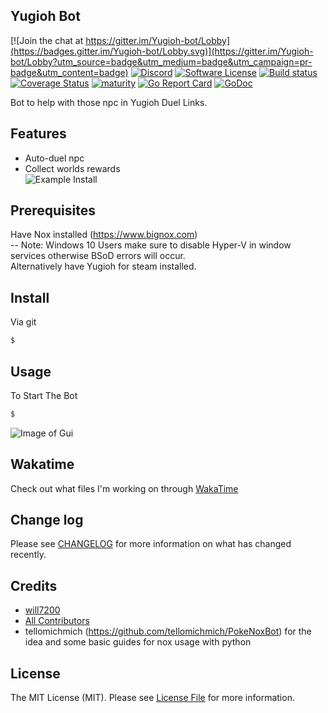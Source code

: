 ## Yugioh Bot

[![Join the chat at https://gitter.im/Yugioh-bot/Lobby](https://badges.gitter.im/Yugioh-bot/Lobby.svg)](https://gitter.im/Yugioh-bot/Lobby?utm_source=badge&utm_medium=badge&utm_campaign=pr-badge&utm_content=badge)
[![Discord](https://img.shields.io/discord/392538066633359360.svg?colorB=0082ff&style=flat)](https://discord.gg/PGWedhf)
[![Software License][ico-license]](LICENSE)
[![Build status](https://ci.appveyor.com/api/projects/status/5bdvynik9cbgrm21?svg=true)](https://ci.appveyor.com/project/will7200/yugioh-bot)
[![Coverage Status](https://coveralls.io/repos/github/will7200/Yugioh-bot/badge.svg?branch=master)](https://coveralls.io/github/will7200/Yugioh-bot?branch=master)
[![maturity](https://img.shields.io/badge/status-alpha-red.svg)](https://github.com/will7200/Yugioh-bot) 
[![Go Report Card](https://goreportcard.com/badge/github.com/the-anna-project/annad)](https://goreportcard.com/report/github.com/the-anna-project/annad) 
[![GoDoc](https://godoc.org/github.com/will7200/Yugioh-bot?status.svg)](http://godoc.org/github.com/will7200/Yugioh-bot)


Bot to help with those npc in Yugioh Duel Links.

## Features
- Auto-duel npc
- Collect worlds rewards  
![Example Install](https://media.giphy.com/media/3oFzm8CBfGBdhKRms8/giphy.gif)

## Prerequisites

Have Nox installed (https://www.bignox.com)  
 -- Note: Windows 10 Users make sure to disable Hyper-V in window services otherwise BSoD errors will occur.   
 Alternatively  have Yugioh for steam installed.  

## Install

Via git

``` bash
$
```
## Usage

To Start The Bot
``` bash
$
```
![Image of Gui](https://s9.postimg.org/a7da6tq8v/yugioh_duel_bots_gui.png)

## Wakatime

Check out what files I'm working on through [WakaTime](https://wakatime.com/@will2700/projects/fofjloaywu)  


## Change log

Please see [CHANGELOG](CHANGELOG.md) for more information on what has changed recently.

## Credits
- [will7200][link-author]
- [All Contributors][link-contributors]
- tellomichmich (https://github.com/tellomichmich/PokeNoxBot) for the idea and some basic guides for nox usage with python
## License

The MIT License (MIT). Please see [License File](LICENSE) for more information.

[ico-version]: https://img.shields.io/packagist/v/:vendor/:package_name.svg?style=flat-square
[ico-license]: https://img.shields.io/badge/license-MIT-brightgreen.svg?style=flat-square
[ico-travis]: https://img.shields.io/travis/:vendor/:package_name/master.svg?style=flat-square
[ico-scrutinizer]: https://img.shields.io/scrutinizer/coverage/g/:vendor/:package_name.svg?style=flat-square
[ico-code-quality]: https://img.shields.io/scrutinizer/g/:vendor/:package_name.svg?style=flat-square
[ico-downloads]: https://img.shields.io/packagist/dt/:vendor/:package_name.svg?style=flat-square

[link-travis]: https://travis-ci.org/:vendor/:package_name
[link-scrutinizer]: https://scrutinizer-ci.com/g/:vendor/:package_name/code-structure
[link-code-quality]: https://scrutinizer-ci.com/g/:vendor/:package_name
[link-author]: https://github.com/will7200
[link-contributors]: ../../contributors
